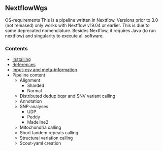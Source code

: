 ## NextflowWgs

OS-requirements
This is a pipeline written in Nextflow. Versions prior to 3.0 (not released) only works with Nextflow v19.04 or earlier. This is due to some deprecated nomenclature. Besides Nextflow, it requires Java (to run nextflow) and singularity to execute all software. 

### Contents
  * [Installing](installing.md)
  * [References](references.md)
  * [Input-csv and meta-information](input_meta_csv.md)
  * Pipeline content
    * Alignment
      * Sharded
      * Normal
    * Distributed dedup bqsr and SNV variant calling
    * Annotation
    * SNP-analyses
      * UDP
      * Peddy
      * Madeline2
    * Mitochondria calling
    * Short tandem repeats calling
    * Structural variation calling
    * Scout-yaml creation

